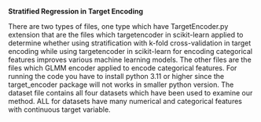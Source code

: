 **Stratified Regression in Target Encoding**

There are two types of files, one type which have TargetEncoder.py extension that are the files which targetencoder in scikit-learn applied to determine whether using stratification with k-fold cross-validation in target encoding while using targetencoder in scikit-learn for encoding categorical features improves various machine learning models. The other files are the files which GLMM encoder applied to encode categorical features.
For running the code you have to install python 3.11 or higher since the target_encoder package will not works in smaller python version. The dataset file contains all four datasets which have been used to examine our method. ALL for datasets have many numerical and categorical features with continuous target variable.

